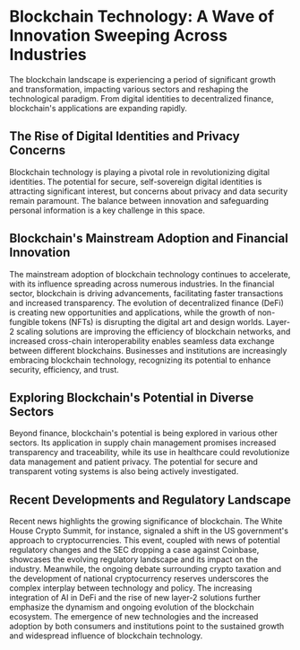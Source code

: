 # Blockchain Technology: A Wave of Innovation Sweeping Across Industries

The blockchain landscape is experiencing a period of significant growth and transformation, impacting various sectors and reshaping the technological paradigm.  From digital identities to decentralized finance, blockchain's applications are expanding rapidly.

## The Rise of Digital Identities and Privacy Concerns

Blockchain technology is playing a pivotal role in revolutionizing digital identities.  The potential for secure, self-sovereign digital identities is attracting significant interest, but concerns about privacy and data security remain paramount.  The balance between innovation and safeguarding personal information is a key challenge in this space.

## Blockchain's Mainstream Adoption and Financial Innovation

The mainstream adoption of blockchain technology continues to accelerate, with its influence spreading across numerous industries.  In the financial sector, blockchain is driving advancements, facilitating faster transactions and increased transparency.  The evolution of decentralized finance (DeFi) is creating new opportunities and applications, while the growth of non-fungible tokens (NFTs) is disrupting the digital art and design worlds.  Layer-2 scaling solutions are improving the efficiency of blockchain networks, and increased cross-chain interoperability enables seamless data exchange between different blockchains. Businesses and institutions are increasingly embracing blockchain technology, recognizing its potential to enhance security, efficiency, and trust.

## Exploring Blockchain's Potential in Diverse Sectors

Beyond finance, blockchain's potential is being explored in various other sectors.  Its application in supply chain management promises increased transparency and traceability, while its use in healthcare could revolutionize data management and patient privacy.  The potential for secure and transparent voting systems is also being actively investigated.

##  Recent Developments and Regulatory Landscape

Recent news highlights the growing significance of blockchain.  The White House Crypto Summit, for instance, signaled a shift in the US government's approach to cryptocurrencies.  This event, coupled with news of potential regulatory changes and the SEC dropping a case against Coinbase, showcases the evolving regulatory landscape and its impact on the industry.  Meanwhile, the ongoing debate surrounding crypto taxation and the development of national cryptocurrency reserves underscores the complex interplay between technology and policy.  The increasing integration of AI in DeFi and the rise of new layer-2 solutions further emphasize the dynamism and ongoing evolution of the blockchain ecosystem.  The emergence of new technologies and the increased adoption by both consumers and institutions point to the sustained growth and widespread influence of blockchain technology.